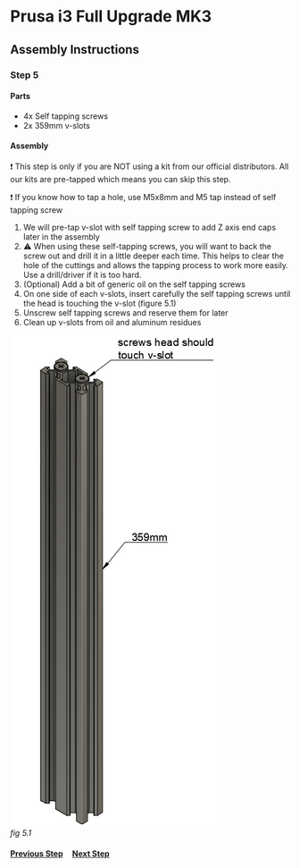 # Prusa i3 Full Upgrade MK3

## Assembly Instructions

### Step 5

#### Parts  

* 4x Self tapping screws
* 2x 359mm v-slots

#### Assembly

:heavy_exclamation_mark: This step is only if you are NOT using a kit from our official distributors. All our kits are pre-tapped which means you can skip this step.

:heavy_exclamation_mark: If you know how to tap a hole, use M5x8mm and M5 tap instead of self tapping screw

1. We will pre-tap v-slot with self tapping screw to add Z axis end caps later in the assembly
1. :warning: When using these self-tapping screws, you will want to back the screw out and drill it in a little deeper each time. This helps to clear the hole of the cuttings and allows the tapping process to work more easily. Use a drill/driver if it is too hard.
1. (Optional) Add a bit of generic oil on the self tapping screws
1. On one side of each v-slots, insert carefully the self tapping screws until the head is touching the v-slot (figure 5.1)
1. Unscrew self tapping screws and reserve them for later
1. Clean up v-slots from oil and aluminum residues



![](img/fig5.1.jpg)\
*fig 5.1*

#### [Previous Step](step04.md) &nbsp;&nbsp;&nbsp; [Next Step](step06.md)
